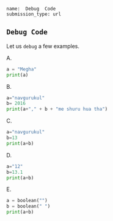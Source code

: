 ```ngMeta
name:  Debug  Code
submission_type: url
```
##  `Debug Code`
Let us `debug` a few examples.


A.

```python
a = "Megha"
print(a)
```

B. 

```python
a="navgurukul"
b= 2016
print(a+"," + b + "me shuru hua tha")
```
C. 

```python
a="navgurukul"
b=13
print(a+b)
```

D.

```python
a="12"
b=13.1
print(a+b)
```

E.

```python
a = boolean("")
b = boolean(" ")
print(a+b)
```
